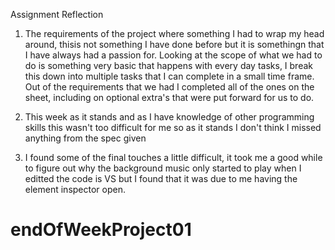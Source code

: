 Assignment Reflection

1. The requirements of the project where something I had to wrap my head around, thisis not something I have done before but it is somethingn that I have always had a passion for. Looking at the scope of what we had to do is something very basic that happens with every day tasks, I break this down into multiple tasks that I can complete in a small time frame. Out of the requirements that we had I completed all of the ones on the sheet, including on optional extra's that were put forward for us to do.

2. This week as it stands and as I have knowledge of other programming skills this wasn't too difficult for me so as it stands I don't think I missed anything from the spec given

3. I found some of the final touches a little difficult, it took me a good while to figure out why the background music only started to play when I editted the code is VS but I found that it was due to me having the element inspector open.

# endOfWeekProject01
